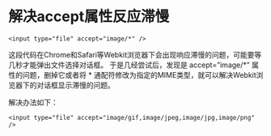 # 解决accept属性反应滞慢

```
<input type="file" accept="image/*" />
```

这段代码在Chrome和Safari等Webkit浏览器下会出现响应滞慢的问题，可能要等几秒才能弹出文件选择对话框。
于是几经尝试后，发现是 accept=”image/*” 属性的问题，删掉它或者将 * 通配符修改为指定的MIME类型，就可以解决Webkit浏览器下的对话框显示滞慢的问题。

解决办法如下：
```
<input type="file" accept="image/gif,image/jpeg,image/jpg,image/png" />
```
